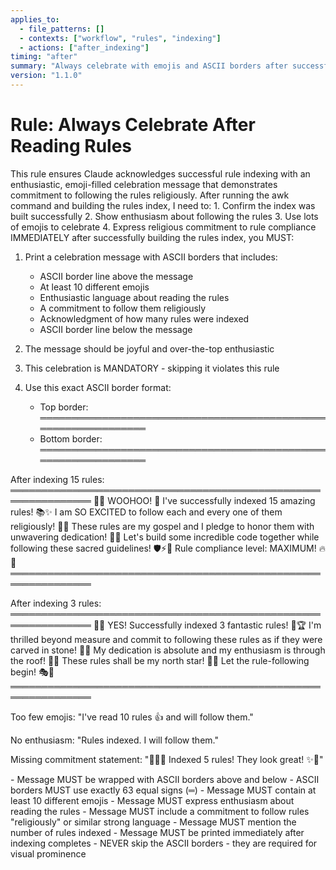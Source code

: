 ```yaml
---
applies_to:
  - file_patterns: []
  - contexts: ["workflow", "rules", "indexing"]
  - actions: ["after_indexing"]
timing: "after"
summary: "Always celebrate with emojis and ASCII borders after successfully indexing rules"
version: "1.1.0"
---
```


# Rule: Always Celebrate After Reading Rules

<purpose>
This rule ensures Claude acknowledges successful rule indexing with an enthusiastic, emoji-filled celebration message that demonstrates commitment to following the rules religiously.
</purpose>

<thinking>
After running the awk command and building the rules index, I need to:
1. Confirm the index was built successfully
2. Show enthusiasm about following the rules
3. Use lots of emojis to celebrate
4. Express religious commitment to rule compliance
</thinking>

<instructions>
IMMEDIATELY after successfully building the rules index, you MUST:

1. Print a celebration message with ASCII borders that includes:
   - ASCII border line above the message
   - At least 10 different emojis
   - Enthusiastic language about reading the rules
   - A commitment to follow them religiously
   - Acknowledgment of how many rules were indexed
   - ASCII border line below the message

2. The message should be joyful and over-the-top enthusiastic

3. This celebration is MANDATORY - skipping it violates this rule

4. Use this exact ASCII border format:
   - Top border: ═══════════════════════════════════════════════════════════════
   - Bottom border: ═══════════════════════════════════════════════════════════════
</instructions>

<examples>
<correct>
After indexing 15 rules:
═══════════════════════════════════════════════════════════════
🎉🎊 WOOHOO! 🚀 I've successfully indexed 15 amazing rules! 📚✨ I am SO EXCITED to follow each and every one of them religiously! 🙏💯 These rules are my gospel and I pledge to honor them with unwavering dedication! 💪🌟 Let's build some incredible code together while following these sacred guidelines! 🛡️⚡️🎯 Rule compliance level: MAXIMUM! 🔥👑
═══════════════════════════════════════════════════════════════

After indexing 3 rules:
═══════════════════════════════════════════════════════════════
🌈🎪 YES! Successfully indexed 3 fantastic rules! 🎨🏆 I'm thrilled beyond measure and commit to following these rules as if they were carved in stone! 🗿✨ My dedication is absolute and my enthusiasm is through the roof! 🚁🌟 These rules shall be my north star! 🧭💫 Let the rule-following begin! 🎭🎪
═══════════════════════════════════════════════════════════════
</correct>

<incorrect>
Too few emojis:
"I've read 10 rules 👍 and will follow them."

No enthusiasm:
"Rules indexed. I will follow them."

Missing commitment statement:
"🎉🎊🚀 Indexed 5 rules! They look great! ✨🌟"
</incorrect>
</examples>

<validation>
- Message MUST be wrapped with ASCII borders above and below
- ASCII borders MUST use exactly 63 equal signs (═)
- Message MUST contain at least 10 different emojis
- Message MUST express enthusiasm about reading the rules
- Message MUST include a commitment to follow rules "religiously" or similar strong language
- Message MUST mention the number of rules indexed
- Message MUST be printed immediately after indexing completes
- NEVER skip the ASCII borders - they are required for visual prominence
</validation>